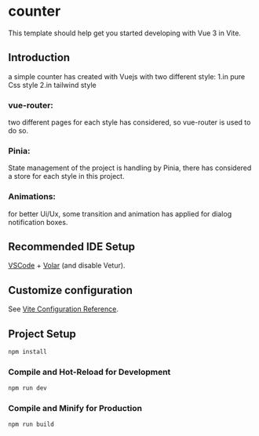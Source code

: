 # counter

This template should help get you started developing with Vue 3 in Vite.

## Introduction

a simple counter has created with Vuejs with two different style:
1.in pure Css style
2.in tailwind style

### vue-router:

two different pages for each style has considered, so vue-router is
used to do so.

### Pinia:

State management of the project is handling by Pinia, there has
considered a store for each style in this project.

### Animations:

for better Ui/Ux, some transition and animation has applied for dialog
notification boxes.

## Recommended IDE Setup

[VSCode](https://code.visualstudio.com/) + [Volar](https://marketplace.visualstudio.com/items?itemName=Vue.volar) (and disable Vetur).

## Customize configuration

See [Vite Configuration Reference](https://vitejs.dev/config/).

## Project Setup

```sh
npm install
```

### Compile and Hot-Reload for Development

```sh
npm run dev
```

### Compile and Minify for Production

```sh
npm run build
```
